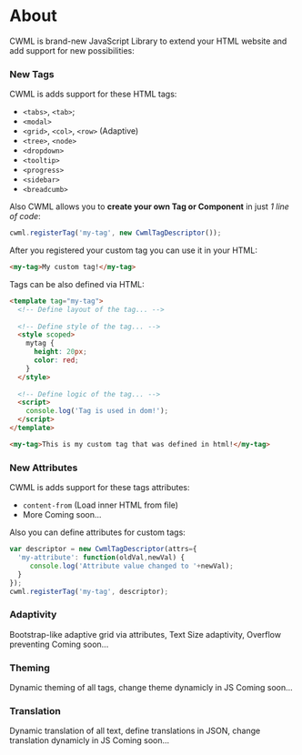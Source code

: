 # About
CWML is brand-new JavaScript Library to extend your HTML website and add support for new possibilities:

### New Tags
CWML is adds support for these HTML tags:
- `<tabs>`, `<tab>`;
- `<modal>`
- `<grid>`, `<col>`, `<row>` (Adaptive)
- `<tree>`, `<node>`
- `<dropdown>`
- `<tooltip>`
- `<progress>`
- `<sidebar>`
- `<breadcumb>`

Also CWML allows you to **create your own Tag or Component** in just *1 line of code*:
```js
cwml.registerTag('my-tag', new CwmlTagDescriptor());
```
After you registered your custom tag you can use it in your HTML:
```html
<my-tag>My custom tag!</my-tag>
```
Tags can be also defined via HTML:
```html
<template tag="my-tag">
  <!-- Define layout of the tag... -->
  
  <!-- Define style of the tag... -->
  <style scoped>
    mytag {
      height: 20px;
      color: red;
    }
  </style>
  
  <!-- Define logic of the tag... -->
  <script>
    console.log('Tag is used in dom!');
  </script>
</template>

<my-tag>This is my custom tag that was defined in html!</my-tag>
```
### New Attributes 
CWML is adds support for these tags attributes:
- `content-from` (Load inner HTML from file)
- More Coming soon...

Also you can define attributes for custom tags:
```js
var descriptor = new CwmlTagDescriptor(attrs={
  'my-attribute': function(oldVal,newVal) {
     console.log('Attribute value changed to '+newVal);
  }
});
cwml.registerTag('my-tag', descriptor);
```

### Adaptivity 
Bootstrap-like adaptive grid via attributes, Text Size adaptivity, Overflow preventing
Coming soon...

### Theming
Dynamic theming of all tags, change theme dynamicly in JS
Coming soon...

### Translation 
Dynamic translation of all text, define translations in JSON, change translation dynamicly in JS
Coming soon...
